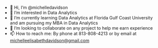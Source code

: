 - 👋 Hi, I’m @michelledavidson
- 👀 I’m interested in Data Analytics
- 🌱 I’m currently learning Data Analytics at Florida Gulf Coast University and am pursuing my MBA in Data Analytics
- 💞️ I’m looking to collaborate on any project to help me earn experience
- 📫 How to reach me: By phone at 813-808-4213 or by email at michelleelisabethdavidson@gmail.com

<!---
michelledavidson/michelledavidson is a ✨ special ✨ repository because its `README.md` (this file) appears on your GitHub profile.
You can click the Preview link to take a look at your changes.
--->
